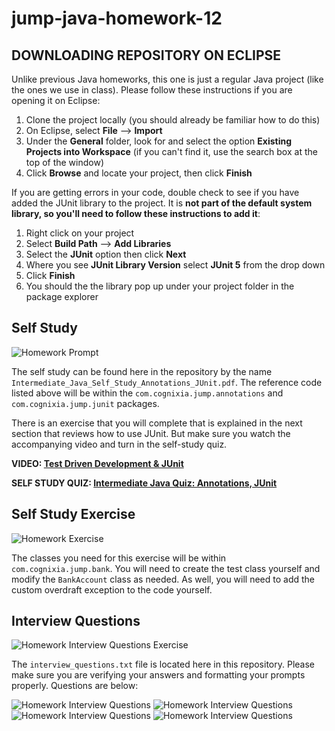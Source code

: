 

<h1>jump-java-homework-12</h1>


<h2>DOWNLOADING REPOSITORY ON ECLIPSE</h2>

<p>Unlike previous Java homeworks, this one is just a regular Java project (like the ones we use in class). Please follow these instructions if you are opening it on Eclipse: </p>

1. Clone the project locally (you should already be familiar how to do this)
2. On Eclipse, select <b>File</b> --> <b>Import</b>
3. Under the <b>General</b> folder, look for and select the option <b>Existing Projects into Workspace</b> (if you can't find it, use the search box at the top of the window)
4. Click <b>Browse</b> and locate your project, then click <b>Finish</b>

<p>If you are getting errors in your code, double check to see if you have added the JUnit library to the project. It is <b>not part of the default system library, so you'll need to follow these instructions to add it</b>:</p>

1. Right click on your project
2. Select <b>Build Path</b> --> <b>Add Libraries</b>
3. Select the <b>JUnit</b> option then click <b>Next</b>
4. Where you see <b>JUnit Library Version</b> select <b>JUnit 5</b> from the drop down
5. Click <b>Finish</b>
6. You should the the library pop up under your project folder in the package explorer


<h2>Self Study</h2>

<img src="https://jump-java-daily-hw-prompts.s3.amazonaws.com/Homework-12-Instructions.png" alt="Homework Prompt" />

<p>The self study can be found here in the repository by the name <code>Intermediate_Java_Self_Study_Annotations_JUnit.pdf</code>. The reference code listed above will be within the <code>com.cognixia.jump.annotations</code> and <code>com.cognixia.jump.junit</code> packages.</p>

<p>There is an exercise that you will complete that is explained in the next section that reviews how to use JUnit. But make sure you watch the accompanying video and turn in the self-study quiz.</p>

<b>VIDEO:  <a href="https://youtu.be/rwQakhL3wMI">Test Driven Development & JUnit</a> </b>

<b>SELF STUDY QUIZ:  <a href="https://forms.gle/Q7MjqtSshYcMgzbMA">Intermediate Java Quiz: Annotations, JUnit</a></b>


<h2>Self Study Exercise</h2>

<img src="https://jump-java-daily-hw-prompts.s3.amazonaws.com/Homework-12-JUnit-Exercise.png" alt="Homework Exercise" />

<p>The classes you need for this exercise will be within <code>com.cognixia.jump.bank</code>.  You will need to create the test class yourself and modify the <code>BankAccount</code> class as needed. As well, you will need to add the custom overdraft exception to the code yourself.</p>


<h2>Interview Questions</h2>

<img src="https://jump-java-daily-hw-prompts.s3.amazonaws.com/Homework-12-Interview-Questions-Instructions.png" alt="Homework Interview Questions Exercise" />

<p>The <code>interview_questions.txt</code> file is located here in this repository.  Please make sure you are verifying your answers and formatting your prompts properly. Questions are below:</p>

<img src="https://jump-java-daily-hw-prompts.s3.amazonaws.com/Homework-12-Interview-Questions-1.png" alt="Homework Interview Questions" />

<img src="https://jump-java-daily-hw-prompts.s3.amazonaws.com/Homework-12-Interview-Questions-2.png" alt="Homework Interview Questions" />

<img src="https://jump-java-daily-hw-prompts.s3.amazonaws.com/Homework-12-Interview-Questions-3.png" alt="Homework Interview Questions" />

<img src="https://jump-java-daily-hw-prompts.s3.amazonaws.com/Homework-12-Interview-Questions-4.png" alt="Homework Interview Questions" />

